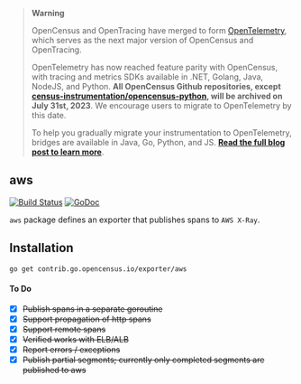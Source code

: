 > **Warning**
>
> OpenCensus and OpenTracing have merged to form [OpenTelemetry](https://opentelemetry.io), which serves as the next major version of OpenCensus and OpenTracing.
>
> OpenTelemetry has now reached feature parity with OpenCensus, with tracing and metrics SDKs available in .NET, Golang, Java, NodeJS, and Python. **All OpenCensus Github repositories, except [census-instrumentation/opencensus-python](https://github.com/census-instrumentation/opencensus-python), will be archived on July 31st, 2023**. We encourage users to migrate to OpenTelemetry by this date.
>
> To help you gradually migrate your instrumentation to OpenTelemetry, bridges are available in Java, Go, Python, and JS. [**Read the full blog post to learn more**](https://opentelemetry.io/blog/2023/sunsetting-opencensus/).

aws
---
[![Build Status][travis-image]][travis-url] [![GoDoc][godoc-image]][godoc-url]

`aws` package defines an exporter that publishes spans to `AWS X-Ray`.

## Installation

```
go get contrib.go.opencensus.io/exporter/aws
```

#### To Do 

- [x] ~~Publish spans in a separate goroutine~~
- [x] ~~Support propagation of http spans~~
- [x] ~~Support remote spans~~
- [x] ~~Verified works with ELB/ALB~~
- [x] ~~Report errors / exceptions~~
- [x] ~~Publish partial segments; currently only completed segments are published to aws~~

[godoc-image]: https://godoc.org/contrib.go.opencensus.io/exporter/aws?status.svg
[godoc-url]: https://godoc.org/contrib.go.opencensus.io/exporter/aws
[travis-image]: https://travis-ci.org/census-ecosystem/opencensus-go-exporter-aws.svg?branch=master
[travis-url]: https://travis-ci.org/census-ecosystem/opencensus-go-exporter-aws
